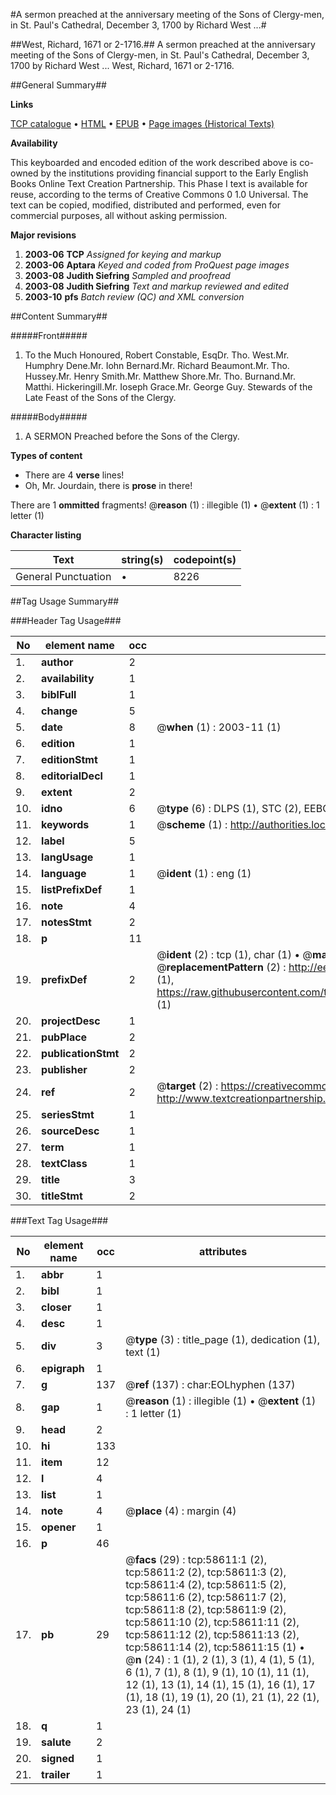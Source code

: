 #A sermon preached at the anniversary meeting of the Sons of Clergy-men, in St. Paul's Cathedral, December 3, 1700 by Richard West ...#

##West, Richard, 1671 or 2-1716.##
A sermon preached at the anniversary meeting of the Sons of Clergy-men, in St. Paul's Cathedral, December 3, 1700 by Richard West ...
West, Richard, 1671 or 2-1716.

##General Summary##

**Links**

[TCP catalogue](http://www.ota.ox.ac.uk/tcp/)  • 
[HTML](http://tei.it.ox.ac.uk/tcp/Texts-HTML/free/A65/A65470.html)  • 
[EPUB](http://tei.it.ox.ac.uk/tcp/Texts-EPUB/free/A65/A65470.epub) • 
[Page images (Historical Texts)](https://data.historicaltexts.jisc.ac.uk/view?pubId=eebo-12279420e&pageId=eebo-12279420e-58611-1)

**Availability**

This keyboarded and encoded edition of the
	       work described above is co-owned by the institutions
	       providing financial support to the Early English Books
	       Online Text Creation Partnership. This Phase I text is
	       available for reuse, according to the terms of Creative
	       Commons 0 1.0 Universal. The text can be copied,
	       modified, distributed and performed, even for
	       commercial purposes, all without asking permission.

**Major revisions**

1. __2003-06__ __TCP__ *Assigned for keying and markup*
1. __2003-06__ __Aptara__ *Keyed and coded from ProQuest page images*
1. __2003-08__ __Judith Siefring__ *Sampled and proofread*
1. __2003-08__ __Judith Siefring__ *Text and markup reviewed and edited*
1. __2003-10__ __pfs__ *Batch review (QC) and XML conversion*

##Content Summary##

#####Front#####

1. To the Much Honoured, Robert Constable, EsqDr. Tho. West.Mr. Humphry Dene.Mr. Iohn Bernard.Mr. Richard Beaumont.Mr. Tho. Hussey.Mr. Henry Smith.Mr. Matthew Shore.Mr. Tho. Burnand.Mr. Matthi. Hickeringill.Mr. Ioseph Grace.Mr. George Guy. Stewards of the Late Feast of the Sons
of the Clergy.

#####Body#####

1. A
SERMON
Preached before the
Sons of the Clergy.

**Types of content**

  * There are 4 **verse** lines!
  * Oh, Mr. Jourdain, there is **prose** in there!

There are 1 **ommitted** fragments! 
 @__reason__ (1) : illegible (1)  •  @__extent__ (1) : 1 letter (1)

**Character listing**


|Text|string(s)|codepoint(s)|
|---|---|---|
|General Punctuation|•|8226|

##Tag Usage Summary##

###Header Tag Usage###

|No|element name|occ|attributes|
|---|---|---|---|
|1.|__author__|2||
|2.|__availability__|1||
|3.|__biblFull__|1||
|4.|__change__|5||
|5.|__date__|8| @__when__ (1) : 2003-11 (1)|
|6.|__edition__|1||
|7.|__editionStmt__|1||
|8.|__editorialDecl__|1||
|9.|__extent__|2||
|10.|__idno__|6| @__type__ (6) : DLPS (1), STC (2), EEBO-CITATION (1), OCLC (1), VID (1)|
|11.|__keywords__|1| @__scheme__ (1) : http://authorities.loc.gov/ (1)|
|12.|__label__|5||
|13.|__langUsage__|1||
|14.|__language__|1| @__ident__ (1) : eng (1)|
|15.|__listPrefixDef__|1||
|16.|__note__|4||
|17.|__notesStmt__|2||
|18.|__p__|11||
|19.|__prefixDef__|2| @__ident__ (2) : tcp (1), char (1)  •  @__matchPattern__ (2) : ([0-9\-]+):([0-9IVX]+) (1), (.+) (1)  •  @__replacementPattern__ (2) : http://eebo.chadwyck.com/downloadtiff?vid=$1&page=$2 (1), https://raw.githubusercontent.com/textcreationpartnership/Texts/master/tcpchars.xml#$1 (1)|
|20.|__projectDesc__|1||
|21.|__pubPlace__|2||
|22.|__publicationStmt__|2||
|23.|__publisher__|2||
|24.|__ref__|2| @__target__ (2) : https://creativecommons.org/publicdomain/zero/1.0/ (1), http://www.textcreationpartnership.org/docs/. (1)|
|25.|__seriesStmt__|1||
|26.|__sourceDesc__|1||
|27.|__term__|1||
|28.|__textClass__|1||
|29.|__title__|3||
|30.|__titleStmt__|2||


###Text Tag Usage###

|No|element name|occ|attributes|
|---|---|---|---|
|1.|__abbr__|1||
|2.|__bibl__|1||
|3.|__closer__|1||
|4.|__desc__|1||
|5.|__div__|3| @__type__ (3) : title_page (1), dedication (1), text (1)|
|6.|__epigraph__|1||
|7.|__g__|137| @__ref__ (137) : char:EOLhyphen (137)|
|8.|__gap__|1| @__reason__ (1) : illegible (1)  •  @__extent__ (1) : 1 letter (1)|
|9.|__head__|2||
|10.|__hi__|133||
|11.|__item__|12||
|12.|__l__|4||
|13.|__list__|1||
|14.|__note__|4| @__place__ (4) : margin (4)|
|15.|__opener__|1||
|16.|__p__|46||
|17.|__pb__|29| @__facs__ (29) : tcp:58611:1 (2), tcp:58611:2 (2), tcp:58611:3 (2), tcp:58611:4 (2), tcp:58611:5 (2), tcp:58611:6 (2), tcp:58611:7 (2), tcp:58611:8 (2), tcp:58611:9 (2), tcp:58611:10 (2), tcp:58611:11 (2), tcp:58611:12 (2), tcp:58611:13 (2), tcp:58611:14 (2), tcp:58611:15 (1)  •  @__n__ (24) : 1 (1), 2 (1), 3 (1), 4 (1), 5 (1), 6 (1), 7 (1), 8 (1), 9 (1), 10 (1), 11 (1), 12 (1), 13 (1), 14 (1), 15 (1), 16 (1), 17 (1), 18 (1), 19 (1), 20 (1), 21 (1), 22 (1), 23 (1), 24 (1)|
|18.|__q__|1||
|19.|__salute__|2||
|20.|__signed__|1||
|21.|__trailer__|1||

